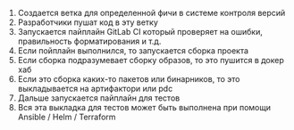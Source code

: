 1. Создается ветка для определенной фичи в системе контроля версий
2. Разработчики пушат код в эту ветку
3. Запускается пайплайн GitLab CI который проверяет на ошибки, правильность форматирования и т.д.
4. Если пойплайн выполнился, то запускается сборка проекта
5. Если сборка подразумевает сборку образов, то это пушится в докер хаб
6. Если это сборка каких-то пакетов или бинарников, то это выкладывается на артифактори или pdc
7. Дальше запускается пайплайн для тестов
8. Вся эта выкладка для тестов может быть выполнена при помощи Ansible / Helm / Terraform